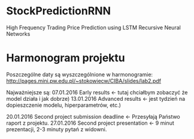 # StockPredictionRNN
High Frequency Trading Price Prediction using LSTM Recursive Neural Networks

# Harmonogram projektu
Poszczególne daty są wyszczególnione w harmonogramie:
http://pages.mini.pw.edu.pl/~stokowiecw/CIBA/slides/lab2.pdf

Najważniejsze są:
07.01.2016 Early results <- tutaj chciałbym zobaczyć że model działa i jak dobrze)
13.01.2016 Advanced results <- jest tydzień na dopieszczenie modelu, hiperparametrów, etc.)

20.01.2016 Second project submission deadline <- Przesyłają Państwo raport z projektu.
27.01.2016 Second project presentation <- 9 minut prezentacji, 2-3 minuty pytań z widowni.
